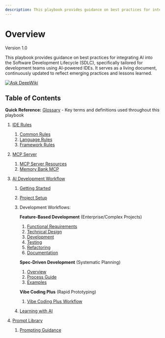 ```yaml
---
description: This playbook provides guidance on best practices for integrating AI into the Software Development Lifecycle (SDLC), specifically tailored for development teams using AI-powered IDEs.
---
```


# Overview
Version 1.0

This playbook provides guidance on best practices for integrating AI into the Software Development Lifecycle (SDLC), specifically tailored for development teams using AI-powered IDEs. It serves as a living document, continuously updated to reflect emerging practices and lessons learned.

[![Ask DeepWiki](https://deepwiki.com/badge.svg)](https://deepwiki.com/kevinlin/ai-sdlc-playbook)

## Table of Contents

**Quick Reference:** [Glossary](glossary.md) - Key terms and definitions used throughout this playbook

1. [IDE Rules](ide-rules/README.md)

    1. [Common Rules](ide-rules/common/README.md)
    2. [Language Rules](ide-rules/languages/README.md)
    3. [Framework Rules](ide-rules/frameworks/README.md)

2. [MCP Server](mcp-server/README.md)

    1. [MCP Server Resources](mcp-server/mcp-server-resources.md)
    2. [Memory Bank MCP](mcp-server/memory-bank.md)

3. [AI Development Workflow](workflow/README.md)

    1. [Getting Started](workflow/feature-based-development/01-getting-started.md)
    2. [Project Setup](workflow/project-setup.md)
    3. Development Workflows:

        **Feature-Based Development** (Enterprise/Complex Projects)

        1. [Functional Requirements](workflow/feature-based-development/02-functional-requirement.md)
        2. [Technical Design](workflow/feature-based-development/03-technical-design.md)
        3. [Development](workflow/feature-based-development/04-development.md)
        4. [Testing](workflow/feature-based-development/05-testing.md)
        5. [Refactoring](workflow/feature-based-development/06-refactoring.md)
        6. [Documentation](workflow/feature-based-development/07-documentation.md)

        **Spec-Driven Development** (Systematic Planning)

        1. [Overview](workflow/spec-driven-development/README.md)
        2. [Process Guide](workflow/spec-driven-development/process/README.md)
        3. [Examples](workflow/spec-driven-development/examples/README.md)

        **Vibe Coding Plus** (Rapid Prototyping)
        
        1. [Vibe Coding Plus Workflow](workflow/vibe-coding-plus.md)

    4. [Learning with AI](workflow/learning.md)

4. [Prompt Library](prompt-library/README.md)

    1. [Prompting Guidance](prompt-library/prompting-guidance.md)

